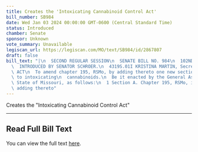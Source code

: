 ```yaml
---
title: Creates the 'Intoxicating Cannabinoid Control Act'
bill_number: SB984
date: Wed Jan 03 2024 00:00:00 GMT-0600 (Central Standard Time)
status: Introduced
chamber: Senate
sponsor: Unknown
vote_summary: Unavailable
legiscan_url: https://legiscan.com/MO/text/SB984/id/2867807
draft: false
bill_text: "|\n  SECOND REGULAR SESSION\n  SENATE BILL NO. 984\n  102ND GENERA L ASSEMBLY\n\
  \  INTRODUCED BY SENATOR SCHROER.\n  4319S.01I KRISTINA MARTIN, Secretary\n  AN\
  \ ACT\n  To amend chapter 195, RSMo, by adding thereto one new section relating\
  \ to intoxicating\n  cannabinoids.\n  Be it enacted by the General Assembly of the\
  \ State of Missouri, as follows:\n  1 Section A. Chapter 195, RSMo, is amended by\
  \ adding thereto"
---
```

Creates the "Intoxicating Cannabinoid Control Act"

---

## Read Full Bill Text

You can view the full text [here](https://legiscan.com/MO/text/SB984/id/2867807).
